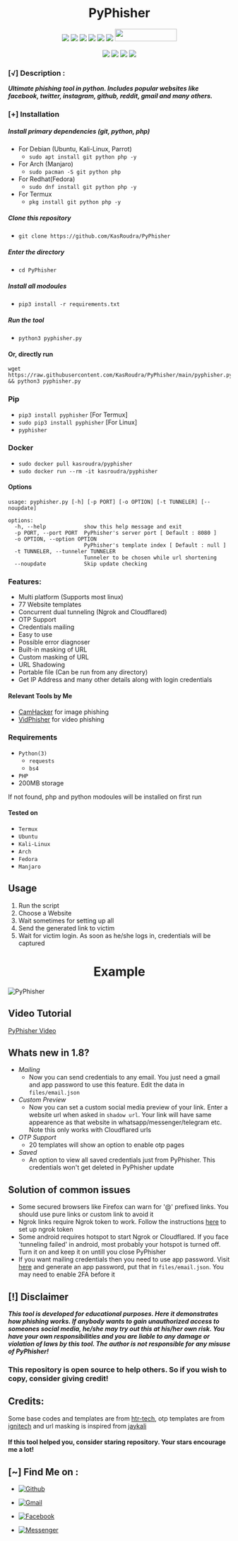 <h1 align="center">PyPhisher</h1>

<p align="center">
  <img src="https://img.shields.io/badge/Version-1.8-green?style=for-the-badge">
  <img src="https://img.shields.io/github/stars/KasRoudra/pyphisher?style=for-the-badge&color=orange">
  <img src="https://img.shields.io/github/forks/KasRoudra/pyphisher?color=cyan&style=for-the-badge&color=purple">
  <img src="https://img.shields.io/github/watchers/KasRoudra/pyphisher?color=cyan&style=for-the-badge&color=purple">
  <img src="https://img.shields.io/github/issues/KasRoudra/pyphisher?color=red&style=for-the-badge">
  <img src="https://img.shields.io/github/license/KasRoudra/pyphisher?style=for-the-badge&color=blue">
  <img src="https://hits.dwyl.com/KasRoudra/PyPhisher.svg" width="140" height="28">
<br>
<br>
  <img src="https://img.shields.io/badge/Author-KasRoudra-purple?style=flat-square">
  <img src="https://img.shields.io/badge/Open%20Source-80%25-cyan?style=flat-square">
  <img src="https://img.shields.io/badge/Made%20in-Bangladesh-green?colorA=%23ff0000&colorB=%23017e40&style=flat-square">
  <img src="https://img.shields.io/badge/Written%20In-Python-blue?style=flat-square">
</p>


### [√] Description :

***Ultimate phishing tool in python. Includes popular websites like facebook, twitter, instagram, github, reddit, gmail and many others.***

### [+] Installation

##### Install primary dependencies (git, python, php)

 - For Debian (Ubuntu, Kali-Linux, Parrot)
    - ```sudo apt install git python php -y```
 - For Arch (Manjaro)
    - ```sudo pacman -S git python php```
 - For Redhat(Fedora)
    - ```sudo dnf install git python php -y```
 - For Termux
    - ```pkg install git python php -y```

##### Clone this repository

 - ```git clone https://github.com/KasRoudra/PyPhisher```

##### Enter the directory
 - ```cd PyPhisher```

##### Install all modoules
 - ```pip3 install -r requirements.txt```

##### Run the tool
 - ```python3 pyphisher.py```

#### Or, directly run
```
wget https://raw.githubusercontent.com/KasRoudra/PyPhisher/main/pyphisher.py && python3 pyphisher.py

```

### Pip
 - `pip3 install pyphisher` [For Termux]
 - `sudo pip3 install pyphisher` [For Linux]
 - `pyphisher`

### Docker

 - `sudo docker pull kasroudra/pyphisher`
 - `sudo docker run --rm -it kasroudra/pyphisher`

#### Options

```
usage: pyphisher.py [-h] [-p PORT] [-o OPTION] [-t TUNNELER] [--noupdate]

options:
  -h, --help            show this help message and exit
  -p PORT, --port PORT  PyPhisher's server port [ Default : 8080 ]
  -o OPTION, --option OPTION
                        PyPhisher's template index [ Default : null ]
  -t TUNNELER, --tunneler TUNNELER
                        Tunneler to be chosen while url shortening
  --noupdate            Skip update checking
```

### Features:

 - Multi platform (Supports most linux)
 - 77 Website templates
 - Concurrent dual tunneling (Ngrok and Cloudflared)
 - OTP Support
 - Credentials mailing
 - Easy to use
 - Possible error diagnoser
 - Built-in masking of URL
 - Custom masking of URL
 - URL Shadowing
 - Portable file (Can be run from any directory)
 - Get IP Address and many other details along with login credentials

#### Relevant Tools by Me
 - [CamHacker](https://github.com/KasRoudra/CamHacker) for image phishing
 - [VidPhisher](https://github.com/KasRoudra/VidPhisher) for video phishing


### Requirements

 - `Python(3)`
   - `requests`
   - `bs4`
 - `PHP`
 - 200MB storage
 
If not found, php and python modoules will be installed on first run

#### Tested on

 - `Termux`
 - `Ubuntu`
 - `Kali-Linux`
 - `Arch`
 - `Fedora`
 - `Manjaro`

## Usage

1. Run the script
2. Choose a Website
3. Wait sometimes for setting up all
4. Send the generated link to victim
5. Wait for victim login. As soon as he/she logs in, credentials will be captured

<h1 align="center">Example</h1>

![PyPhisher](https://raw.githubusercontent.com/KasRoudra/PyPhisher/main/files/pyphisher.gif)

## Video Tutorial
<a href="https://rebrand.ly/pyphishervideo">PyPhisher Video</a>

## Whats new in 1.8?
 - *Mailing*
   - Now you can send credentials to any email. You just need a gmail and app password to use this feature. Edit the data in `files/email.json`
 - *Custom Preview*
   - Now you can set a custom social media preview of your link. Enter a website url when asked in `shadow url`. Your link will have same appearence as that website in whatsapp/messenger/telegram etc. Note this only works with Cloudflared urls
 - *OTP Support*
   - 20 templates will show an option to enable otp pages
 - *Saved*
   - An option to view all saved credentials just from PyPhisher. This credentials won't get deleted in PyPhisher update

## Solution of common issues
 - Some secured browsers like Firefox can warn for '@' prefixed links. You should use pure links or custom link to avoid it
 - Ngrok links require Ngrok token to work. Follow the instructions [here](https://github.com/KasRoudra/PyPhisher/issues/1) to set up ngrok token
 - Some android requires hotspot to start Ngrok or Cloudflared. If you face 'tunneling failed' in android, most probably your hotspot is turned off. Turn it on and keep it on untill you close PyPhisher
 - If you want mailing credentials then you need to use app password. Visit [here](https://myaccount.google.com/u/0/apppasswords) and generate an app password, put that in `files/email.json`. You may need to enable 2FA before it
 
## [!] Disclaimer
***This tool is developed for educational purposes. Here it demonstrates how phishing works. If anybody wants to gain unauthorized access to someones social media, he/she may try out this at his/her own risk. You have your own responsibilities and you are liable to any damage or violation of laws by this tool. The author is not responsible for any misuse of PyPhisher!***

### This repository is open source to help others. So if you wish to copy, consider giving credit!

## Credits:
Some base codes and templates are from [htr-tech](https://github.com/htr-tech/zphisher), otp templates are from [ignitech](https://guthub.com/ignitech/AdvPhishing) and url masking is inspired from [jaykali](https://github.com/jaykali/maskphish)

####  If this tool helped you, consider staring repository. Your stars encourage me a lot!

## [~] Find Me on :

- [![Github](https://img.shields.io/badge/Github-KasRoudra-green?style=for-the-badge&logo=github)](https://github.com/KasRoudra)

- [![Gmail](https://img.shields.io/badge/Gmail-KasRoudra-green?style=for-the-badge&logo=gmail)](mailto:kasroudrakrd@gmail.com)

- [![Facebook](https://img.shields.io/badge/Facebook-KasRoudra-green?style=for-the-badge&logo=messenger)](https://facebook.com/KasRoudra)

- [![Messenger](https://img.shields.io/badge/Messenger-KasRoudra-green?style=for-the-badge&logo=messenger)](https://m.me/KasRoudra)

